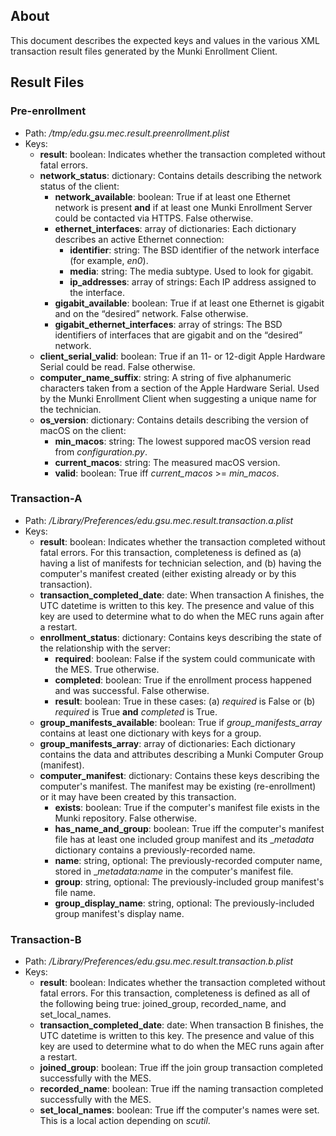 About
----------
This document describes the expected keys and values in the various XML transaction result files generated by the Munki Enrollment Client.

Result Files
----------
### Pre-enrollment ###
* Path: _/tmp/edu.gsu.mec.result.preenrollment.plist_
* Keys:
   * **result**: boolean: Indicates whether the transaction completed without fatal errors.
   * **network_status**: dictionary: Contains details describing the network status of the client:
      * **network_available**: boolean: True if at least one Ethernet network is present **and** if at least one Munki Enrollment Server could be contacted via HTTPS.  False otherwise.
      * **ethernet_interfaces**: array of dictionaries: Each dictionary describes an active Ethernet connection:
         * **identifier**: string: The BSD identifier of the network interface (for example, *en0*).
         * **media**: string: The media subtype.  Used to look for gigabit.
         * **ip_addresses**: array of strings: Each IP address assigned to the interface.
      * **gigabit_available**: boolean: True if at least one Ethernet is gigabit and on the “desired” network.  False otherwise.
      * **gigabit_ethernet_interfaces**: array of strings: The BSD identifiers of interfaces that are gigabit and on the “desired” network.
   * **client_serial_valid**: boolean: True if an 11- or 12-digit Apple Hardware Serial could be read.  False otherwise.
   * **computer_name_suffix**: string: A string of five alphanumeric characters taken from a section of the Apple Hardware Serial.  Used by the Munki Enrollment Client when suggesting a unique name for the technician.
   * **os_version**: dictionary: Contains details describing the version of macOS on the client:
      * **min_macos**: string: The lowest suppored macOS version read from *configuration.py*.
      * **current_macos**: string: The measured macOS version.
      * **valid**: boolean: True iff *current_macos* >= *min_macos*.
   
### Transaction-A ###
* Path: _/Library/Preferences/edu.gsu.mec.result.transaction.a.plist_
* Keys:
   * **result**: boolean: Indicates whether the transaction completed without fatal errors.  For this transaction, completeness is defined as (a) having a list of manifests for technician selection, and (b) having the computer's manifest created (either existing already or by this transaction).
   * **transaction_completed_date**: date: When transaction A finishes, the UTC datetime is written to this key.  The presence and value of this key are used to determine what to do when the MEC runs again after a restart.
   * **enrollment_status**: dictionary: Contains keys describing the state of the relationship with the server:
      * **required**: boolean: False if the system could communicate with the MES.  True otherwise.
      * **completed**: boolean: True if the enrollment process happened and was successful.  False otherwise.
      * **result**: boolean: True in these cases: (a) _required_ is False or (b) _required_ is True **and** _completed_ is True.
   * **group_manifests_available**: boolean: True if _group_manifests_array_ contains at least one dictionary with keys for a group.
   * **group_manifests_array**: array of dictionaries: Each dictionary contains the data and attributes describing a Munki Computer Group (manifest).
   * **computer_manifest**: dictionary: Contains these keys describing the computer's manifest.  The manifest may be existing (re-enrollment) or it may have been created by this transaction.
      * **exists**: boolean: True if the computer's manifest file exists in the Munki repository.  False otherwise.
      * **has_name_and_group**: boolean: True iff the computer's manifest file has at least one included group manifest and its __metadata_ dictionary contains a previously-recorded name.
      * **name**: string, optional: The previously-recorded computer name, stored in __metadata:name_ in the computer's manifest file.
      * **group**: string, optional: The previously-included group manifest's file name.
      * **group_display_name**: string, optional: The previously-included group manifest's display name.
      
### Transaction-B ###
* Path: _/Library/Preferences/edu.gsu.mec.result.transaction.b.plist_
* Keys:
   * **result**: boolean: Indicates whether the transaction completed without fatal errors.  For this transaction, completeness is defined as all of the following being true: joined_group, recorded_name, and set_local_names.
   * **transaction_completed_date**: date: When transaction B finishes, the UTC datetime is written to this key.  The presence and value of this key are used to determine what to do when the MEC runs again after a restart.
   * **joined_group**: boolean: True iff the join group transaction completed successfully with the MES.
   * **recorded_name**: boolean: True iff the naming transaction completed successfully with the MES.
   * **set_local_names**: boolean: True iff the computer's names were set.  This is a local action depending on _scutil_.